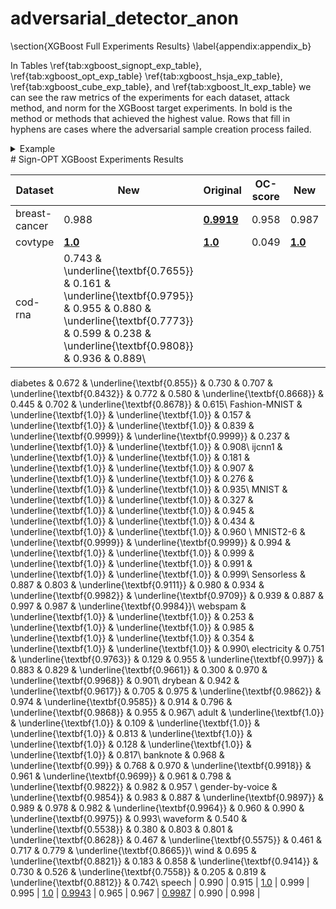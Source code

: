 # adversarial_detector_anon

\section{XGBoost Full Experiments Results}
\label{appendix:appendix_b}

In Tables \ref{tab:xgboost_signopt_exp_table}, \ref{tab:xgboost_opt_exp_table} \ref{tab:xgboost_hsja_exp_table}, \ref{tab:xgboost_cube_exp_table}, and \ref{tab:xgboost_lt_exp_table} we can see the raw metrics of the experiments for each dataset, attack method, and norm for the XGBoost target experiments. In bold is the method or methods that achieved the highest value. Rows that fill in hyphens are cases where the adversarial sample creation process failed.

<details>
<summary>Example</summary>
  nananana
</details>
# Sign-OPT XGBoost Experiments Results


| Dataset  | New    |  Original  | OC-score  |  New   | Original | OC-score  | New   | Original  | OC-score |  New   | Original | OC-score|
|----------------|--------|------------|-----------|--------|----------|-----------|-------|-----------|----------|--------|----------|----------|
|  breast-cancer    |	0.988 |	 **<u>0.9919</u>**	|	 0.958	 |	 0.987	 |	 **<u>0.9919</u>**	 |	 0.965	 |	 **<u>0.9971</u>**	 |	 0.997	 |	 0.960	 |	**<u>0.997</u>**	 |	 **<u>0.997</u>**	 |	 0.970 |
|covtype 	 |	 **<u>1.0</u>**	 |	  **<u>1.0</u>**	|	 0.049	 |	  **<u>1.0</u>**	 |	 **<u>1.0</u>**	 |	 0.843	 |	 **<u>1.0</u>**	 |	 **<u>1.0</u>**	 |	 0.053	 |	 **<u>1.0</u>**	 |	 **<u>1.0</u>**	 |	 0.833 |
|cod-rna 	 |	 0.743	 &	 \underline{\textbf{0.7655}}	 &	 0.161	 &	 \underline{\textbf{0.9795}}	 &	 0.955	 &	 0.880	 &	 \underline{\textbf{0.7773}}	 &	 0.599	 &	 0.238	 &	 \underline{\textbf{0.9808}}	 &	 0.936	 &	 0.889\\
diabetes 	 &	 0.672	 &	 \underline{\textbf{0.855}}	 &	 0.730	 &	 0.707	 &	 \underline{\textbf{0.8432}}	 &	 0.772	 &	 0.580	 &	 \underline{\textbf{0.8668}}	 &	 0.445	 &	 0.702	 &	 \underline{\textbf{0.8678}}	 &	 0.615\\
Fashion-MNIST 	 &	 \underline{\textbf{1.0}}	 &	 \underline{\textbf{1.0}}	 &	 0.157	 &	 \underline{\textbf{1.0}}	 &	 \underline{\textbf{1.0}}	 &	 0.839	 &	 \underline{\textbf{0.9999}}	 &	 \underline{\textbf{0.9999}}	 &	 0.237	 &	 \underline{\textbf{1.0}}	 &	 \underline{\textbf{1.0}}	 &	 0.908\\
ijcnn1 	 &	 \underline{\textbf{1.0}}	 &	 \underline{\textbf{1.0}}	 &	 0.181	 &	 \underline{\textbf{1.0}}	 &	 \underline{\textbf{1.0}}	 &	 0.907	 &	 \underline{\textbf{1.0}}	 &	 \underline{\textbf{1.0}}	 &	 0.276	 &	 \underline{\textbf{1.0}}	 &	 \underline{\textbf{1.0}}	 &	 0.935\\
MNIST 	 &	 \underline{\textbf{1.0}}	 &	 \underline{\textbf{1.0}}	 &	 0.327	 &	 \underline{\textbf{1.0}}	 &	 \underline{\textbf{1.0}}	 &	 0.945	 &	 \underline{\textbf{1.0}}	 &	 \underline{\textbf{1.0}}	 &	 0.434	 &	 \underline{\textbf{1.0}}	 &	 \underline{\textbf{1.0}}	 &	 0.960 \\
MNIST2-6 	 &	 \underline{\textbf{0.9999}}	 &	 \underline{\textbf{0.9999}}	 &	 0.994	 &	 \underline{\textbf{1.0}}	 &	 \underline{\textbf{1.0}}	 &	 0.999	 &	 \underline{\textbf{1.0}}	 &	 \underline{\textbf{1.0}}	 &	 0.991	 &	 \underline{\textbf{1.0}}	 &	 \underline{\textbf{1.0}}	 &	 0.999\\
Sensorless  &	 0.887	 &	 0.803	 &	 \underline{\textbf{0.9111}}	 &	 0.980	 &	 0.934	 &	 \underline{\textbf{0.9982}}	 &	 \underline{\textbf{0.9709}}	 &	 0.939	 &	 0.887	 &	 0.997	 &	 0.987	 &	 \underline{\textbf{0.9984}}\\
webspam &	 \underline{\textbf{1.0}}	 &	 \underline{\textbf{1.0}}	 &	 0.253	 &	 \underline{\textbf{1.0}}	 &	 \underline{\textbf{1.0}}	 &	 0.985	 &	 \underline{\textbf{1.0}}	 &	 \underline{\textbf{1.0}}	 &	 0.354	 &	 \underline{\textbf{1.0}}	 &	 \underline{\textbf{1.0}}	 &	 0.990\\
electricity 	 &	 0.751	 &	 \underline{\textbf{0.9763}}	 &	 0.129	 &	 0.955	 &	 \underline{\textbf{0.997}}	 &	 0.883	 &	 0.829	 &	 \underline{\textbf{0.9661}}	 &	 0.300	 &	 0.970	 &	 \underline{\textbf{0.9968}}	 &	 0.901\\
drybean 	 &	 0.942	 &	 \underline{\textbf{0.9617}}	 &	 0.705	 &	 0.975	 &	 \underline{\textbf{0.9862}}	 &	 0.974	 &	 \underline{\textbf{0.9585}}	 &	 0.914	 &	 0.796	 &	 \underline{\textbf{0.9868}}	 &	 0.955	 &	 0.967\\
adult 	 &	 \underline{\textbf{1.0}}	 &	 \underline{\textbf{1.0}}	 &	 0.109	 &	 \underline{\textbf{1.0}}	 &	 \underline{\textbf{1.0}}	 &	 0.813	 &	 \underline{\textbf{1.0}}	 &	 \underline{\textbf{1.0}}	 &	 0.128	 &	 \underline{\textbf{1.0}}	 &	 \underline{\textbf{1.0}}	 &	 0.817\\
banknote 	 &	 0.968	 &	 \underline{\textbf{0.99}}	 &	 0.768	 &	 0.970	 &	 \underline{\textbf{0.9918}}	 &	 0.961	 &	 \underline{\textbf{0.9699}}	 &	 0.961	 &	 0.798	 &	 \underline{\textbf{0.9822}}	 &	 0.982	 &	 0.957 \\
gender-by-voice  &	 \underline{\textbf{0.9854}}	 &	 0.983	 &	 0.887	 &	 \underline{\textbf{0.9897}}	 &	 0.989	 &	 0.978	 &	 0.982	 &	 \underline{\textbf{0.9964}}	 &	 0.960	 &	 0.990	 &	 \underline{\textbf{0.9975}}	 &	 0.993\\
waveform 	 &	 0.540	 &	 \underline{\textbf{0.5538}}	 &	 0.380	 &	 0.803	 &	 0.801	 &	 \underline{\textbf{0.8628}}	 &	 0.467	 &	 \underline{\textbf{0.5575}}	 &	 0.461	 &	 0.717	 &	 0.779	 &	 \underline{\textbf{0.8665}}\\
wind 	 &	 0.695	 &	 \underline{\textbf{0.8821}}	 &	 0.183	 &	 0.858	 &	 \underline{\textbf{0.9414}}	 &	 0.730	 &	 0.526	 &	 \underline{\textbf{0.7558}}	 &	 0.205	 &	 0.819	 &	 \underline{\textbf{0.8812}}	 &	 0.742\\
speech 	|	 0.990	 |	 0.915	 |	<u>1.0</u> 	|	 0.999	 |	 0.995	 |	 <u>1.0</u>	 |	 <u>0.9943</u>	 |	 0.965	 |	 0.967	|	 <u>0.9987</u>	 | 0.990	 |	 0.998  |
